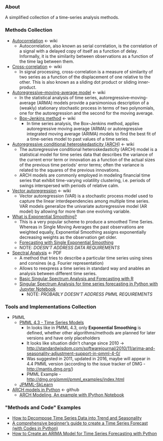 ### About

A simplified collection of a time-series analysis methods.

### Methods Collection

* [Autocorrelation](https://en.wikipedia.org/wiki/Autocorrelation) <- wiki
    - Autocorrelation, also known as serial correlation, is the correlation of a signal with a delayed copy of itself as a function of delay. Informally, it is the similarity between observations as a function of the time lag between them.
* [Cross-correlation](https://en.wikipedia.org/wiki/Cross-correlation) <- wiki
    - In signal processing, cross-correlation is a measure of similarity of two series as a function of the displacement of one relative to the other. This is also known as a sliding dot product or sliding inner-product.
* [Autoregressive–moving-average model](https://en.wikipedia.org/wiki/Autoregressive%E2%80%93moving-average_model) <- wiki
    - In the statistical analysis of time series, autoregressive–moving-average (ARMA) models provide a parsimonious description of a (weakly) stationary stochastic process in terms of two polynomials, one for the autoregression and the second for the moving average.
    - [Box–Jenkins method](https://en.wikipedia.org/wiki/Box%E2%80%93Jenkins_method) <- wiki
        + In time series analysis, the Box–Jenkins method, applies autoregressive moving average (ARMA) or autoregressive integrated moving average (ARIMA) models to find the best fit of a time-series model to past values of a time series.
* [Autoregressive conditional heteroskedasticity (ARCH)](https://en.wikipedia.org/wiki/Autoregressive_conditional_heteroskedasticity) <- wiki
    - The autoregressive conditional heteroskedasticity (ARCH) model is a statistical model for time series data that describes the variance of the current error term or innovation as a function of the actual sizes of the previous time periods' error terms; often the variance is related to the squares of the previous innovations.
    - ARCH models are commonly employed in modeling financial time series that exhibit time-varying volatility clustering, i.e. periods of swings interspersed with periods of relative calm.
* [Vector autoregression](https://en.wikipedia.org/wiki/Vector_autoregression) <- wiki
    - Vector autoregression (VAR) is a stochastic process model used to capture the linear interdependencies among multiple time series. VAR models generalize the univariate autoregressive model (AR model) by allowing for more than one evolving variable.
* [What is Exponential Smoothing?](http://www.itl.nist.gov/div898/handbook/pmc/section4/pmc43.htm)
    - This is a very popular scheme to produce a smoothed Time Series. Whereas in Single Moving Averages the past observations are weighted equally, Exponential Smoothing assigns exponentially decreasing weights as the observation get older.
    - [Forecasting with Single Exponential Smoothing](http://www.itl.nist.gov/div898/handbook/pmc/section4/pmc43.htm)
    - NOTE: *DOESN'T ADDRESS DATA REQUIREMENTS*
* [Spectral Analysis](https://faculty.washington.edu/dbp/PDFFILES/GHS-AP-Stat-talk.pdf) <- PDF
    - A method that tries to describe a particular time series using sines and consines (e.g. Fourier representation)
    - Allows to reexpress a time series in standard way and anables an analysis between different time series.
    - [Basic Singular Spectrum Analysis and Forecasting with R](https://arxiv.org/pdf/1206.6910.pdf)
    - [Singular Spectrum Analysis for time series forecasting in Python with Jupyter Notebook](https://github.com/aj-cloete/pySSA/blob/master/Singular%20Spectrum%20Analysis%20Example.ipynb)
        + NOTE: *PROBABLY DOESN'T ADDRESS PMML REQUIREMENTS*

### Tools and Implementations Collection

* PMML
    - [PMML 4.3 - Time Series Models](http://dmg.org/pmml/v4-3/TimeSeriesModel.html)
        + In looks like in PMML 4.3, only **Exponential Smoothing** is defined, whether other algorithms/methods are planned for later versions and have only placeholders
        + It looks like situation didn't change since 2010 -> http://standardwisdom.com/softwarejournal/2010/11/arima-and-seasonality-adjustment-support-in-pmml-4-0/
        + Was suggested in 2011, updated in 2016, maybe will appear in 4.4 PMML version (according to the issue tracker of DMG - http://mantis.dmg.org/)
        + PMML Example - http://dmg.org/pmml/pmml_examples/index.html
    - [JPMML-SkLearn](https://github.com/jpmml/jpmml-sklearn)
* [ARCH models in Python](https://github.com/bashtage/arch#volatility) <- github
    - [ARCH Modeling, An example with IPython Notebook](http://nbviewer.jupyter.org/github/bashtage/arch/blob/master/examples/univariate_volatility_modeling.ipynb)


### "Methods and Code" Examples

* [How to Decompose Time Series Data into Trend and Seasonality](https://machinelearningmastery.com/decompose-time-series-data-trend-seasonality/)
* [A comprehensive beginner’s guide to create a Time Series Forecast (with Codes in Python)](https://www.analyticsvidhya.com/blog/2016/02/time-series-forecasting-codes-python/)
* [How to Create an ARIMA Model for Time Series Forecasting with Python](https://machinelearningmastery.com/arima-for-time-series-forecasting-with-python/)

